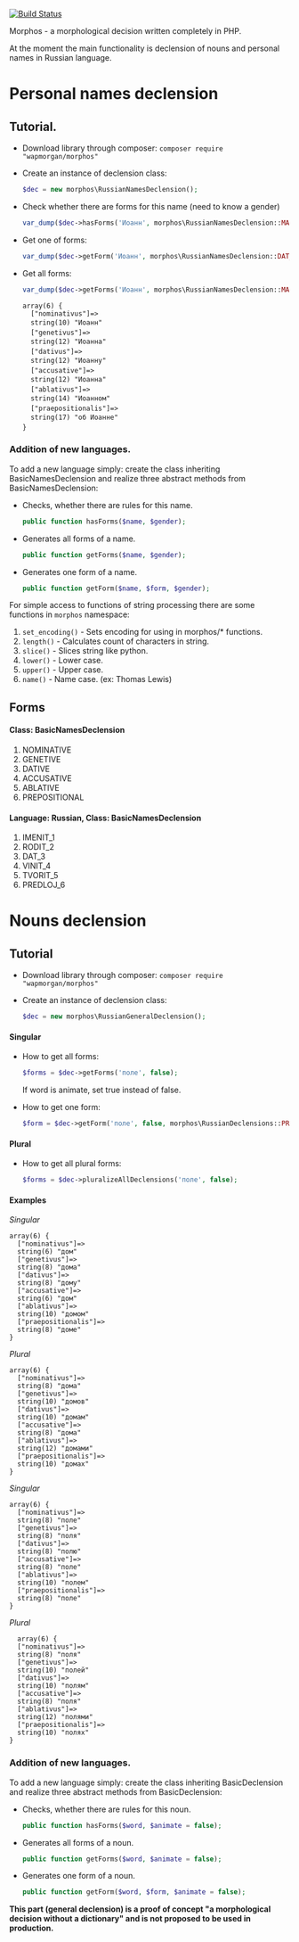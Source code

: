 [![Build Status](https://travis-ci.org/wapmorgan/Morphos.svg)](https://travis-ci.org/wapmorgan/Morphos)

Morphos - a morphological decision written completely in PHP.

At the moment the main functionality is declension of nouns and personal names in Russian language.

# Personal names declension
## Tutorial.

* Download library through composer:
    `composer require "wapmorgan/morphos"`

* Create an instance of declension class:
    ```php
    $dec = new morphos\RussianNamesDeclension();
    ```

* Check whether there are forms for this name (need to know a gender)
    ```php
    var_dump($dec->hasForms('Иоанн', morphos\RussianNamesDeclension::MAN))); //true
    ```

* Get one of forms:
    ```php
    var_dump($dec->getForm('Иоанн', morphos\RussianNamesDeclension::DAT_3, morphos\RussianNamesDeclension::MAN)); // Иоанна
    ```

* Get all forms:
    ```php
    var_dump($dec->getForms('Иоанн', morphos\RussianNamesDeclension::MAN));
    ```

    ```
    array(6) {
      ["nominativus"]=>
      string(10) "Иоанн"
      ["genetivus"]=>
      string(12) "Иоанна"
      ["dativus"]=>
      string(12) "Иоанну"
      ["accusative"]=>
      string(12) "Иоанна"
      ["ablativus"]=>
      string(14) "Иоанном"
      ["praepositionalis"]=>
      string(17) "об Иоанне"
    }
    ```

### Addition of new languages.
To add a new language simply: create the class inheriting BasicNamesDeclension and realize three abstract methods from BasicNamesDeclension:

* Checks, whether there are rules for this name.
  ```php
  public function hasForms($name, $gender);
  ```

* Generates all forms of a name.
  ```php
  public function getForms($name, $gender);
  ```

* Generates one form of a name.
  ```php
  public function getForm($name, $form, $gender);
  ```

For simple access to functions of string processing there are some functions in `morphos` namespace:

1. `set_encoding()` - Sets encoding for using in morphos/* functions.
2. `length()` - Calculates count of characters in string.
3. `slice()` - Slices string like python.
4. `lower()` - Lower case.
5. `upper()` - Upper case.
6. `name()` - Name case. (ex: Thomas Lewis)

## Forms
#### Class: BasicNamesDeclension

1. NOMINATIVE
2. GENETIVE
3. DATIVE
4. ACCUSATIVE
5. ABLATIVE
6. PREPOSITIONAL

#### Language: Russian, Class: BasicNamesDeclension

1. IMENIT_1
2. RODIT_2
3. DAT_3
4. VINIT_4
5. TVORIT_5
6. PREDLOJ_6

# Nouns declension
## Tutorial

* Download library through composer:
    `composer require "wapmorgan/morphos"`

* Create an instance of declension class:
    ```php
    $dec = new morphos\RussianGeneralDeclension();
    ```

#### Singular

  * How to get all forms:
    ```php
    $forms = $dec->getForms('поле', false);
    ```
    If word is animate, set true instead of false.

  * How to get one form:
    ```php
    $form = $dec->getForm('поле', false, morphos\RussianDeclensions::PREDLOJ_6);
    ```

#### Plural

  * How to get all plural forms:
    ```php
    $forms = $dec->pluralizeAllDeclensions('поле', false);
    ```

#### Examples
  *Singular*
  ```
  array(6) {
    ["nominativus"]=>
    string(6) "дом"
    ["genetivus"]=>
    string(8) "дома"
    ["dativus"]=>
    string(8) "дому"
    ["accusative"]=>
    string(6) "дом"
    ["ablativus"]=>
    string(10) "домом"
    ["praepositionalis"]=>
    string(8) "доме"
  }
  ```

  *Plural*
  ```
  array(6) {
    ["nominativus"]=>
    string(8) "дома"
    ["genetivus"]=>
    string(10) "домов"
    ["dativus"]=>
    string(10) "домам"
    ["accusative"]=>
    string(8) "дома"
    ["ablativus"]=>
    string(12) "домами"
    ["praepositionalis"]=>
    string(10) "домах"
  }
  ```

  *Singular*
  ```
  array(6) {
    ["nominativus"]=>
    string(8) "поле"
    ["genetivus"]=>
    string(8) "поля"
    ["dativus"]=>
    string(8) "полю"
    ["accusative"]=>
    string(8) "поле"
    ["ablativus"]=>
    string(10) "полем"
    ["praepositionalis"]=>
    string(8) "поле"
  }
  ```

  *Plural*
  ```
    array(6) {
    ["nominativus"]=>
    string(8) "поля"
    ["genetivus"]=>
    string(10) "полей"
    ["dativus"]=>
    string(10) "полям"
    ["accusative"]=>
    string(8) "поля"
    ["ablativus"]=>
    string(12) "полями"
    ["praepositionalis"]=>
    string(10) "полях"
  }
  ```

### Addition of new languages.
To add a new language simply: create the class inheriting BasicDeclension and realize three abstract methods from BasicDeclension:

* Checks, whether there are rules for this noun.
  ```php
  public function hasForms($word, $animate = false);
  ```

* Generates all forms of a noun.
  ```php
  public function getForms($word, $animate = false);
  ```

* Generates one form of a noun.
  ```php
  public function getForm($word, $form, $animate = false);
  ```

**This part (general declension) is a proof of concept "a morphological decision without a dictionary" and is not proposed to be used in production.**
